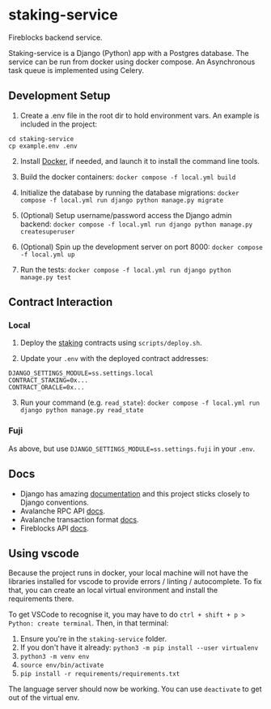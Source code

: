 # staking-service

Fireblocks backend service.

Staking-service is a Django (Python) app with a Postgres database.
The service can be run from docker using docker compose.
An Asynchronous task queue is implemented using Celery.

## Development Setup

1. Create a .env file in the root dir to hold environment vars. An example is included in the project:

```
cd staking-service
cp example.env .env
```

2. Install [Docker](https://docs.docker.com/desktop/), if needed, and launch it to install the command line tools.

3. Build the docker containers:
   `docker compose -f local.yml build`

4. Initialize the database by running the database migrations:
   `docker compose -f local.yml run django python manage.py migrate`

5. (Optional) Setup username/password access the Django admin backend:
   `docker compose -f local.yml run django python manage.py createsuperuser`

6. (Optional) Spin up the development server on port 8000:
   `docker compose -f local.yml up`

7. Run the tests:
   `docker compose -f local.yml run django python manage.py test`

## Contract Interaction

### Local

1. Deploy the [staking](https://github.com/ranaventures/staking) contracts using `scripts/deploy.sh`.

2. Update your `.env` with the deployed contract addresses:

```
DJANGO_SETTINGS_MODULE=ss.settings.local
CONTRACT_STAKING=0x...
CONTRACT_ORACLE=0x...
```

3. Run your command (e.g. `read_state`):
   `docker compose -f local.yml run django python manage.py read_state`

### Fuji

As above, but use `DJANGO_SETTINGS_MODULE=ss.settings.fuji` in your `.env`.

## Docs

-   Django has amazing [documentation](https://docs.djangoproject.com/en/4.0/) and this project sticks closely to Django conventions.
-   Avalanche RPC API [docs](https://docs.avax.network/apis/avalanchego/apis/c-chain/#avaxgetutxos).
-   Avalanche transaction format [docs](https://docs.avax.network/specs/coreth-atomic-transaction-serialization).
-   Fireblocks API [docs](https://docs.fireblocks.com/api/#exchangeasset).

## Using vscode

Because the project runs in docker, your local machine will not have the libraries installed for vscode to provide
errors / linting / autocomplete. To fix that, you can create an local virtual environment and install the requirements there.

To get VSCode to recognise it, you may have to do `ctrl + shift + p > Python: create terminal`. Then, in that terminal:

1. Ensure you're in the `staking-service` folder.
1. If you don't have it already: `python3 -m pip install --user virtualenv`
1. `python3 -m venv env`
1. `source env/bin/activate`
1. `pip install -r requirements/requirements.txt`

The language server should now be working. You can use `deactivate` to get out of the virtual env.
